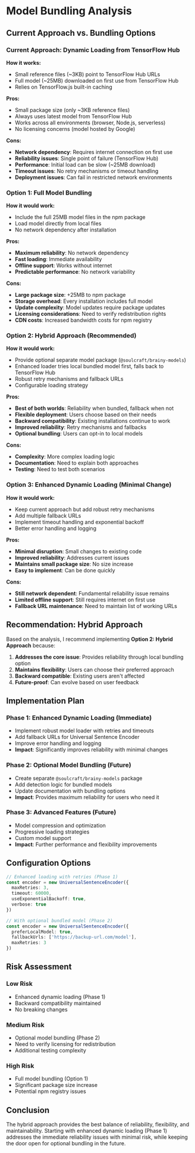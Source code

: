 # Model Bundling Analysis

## Current Approach vs. Bundling Options

### Current Approach: Dynamic Loading from TensorFlow Hub

**How it works:**
- Small reference files (~3KB) point to TensorFlow Hub URLs
- Full model (~25MB) downloaded on first use from TensorFlow Hub
- Relies on TensorFlow.js built-in caching

**Pros:**
- Small package size (only ~3KB reference files)
- Always uses latest model from TensorFlow Hub
- Works across all environments (browser, Node.js, serverless)
- No licensing concerns (model hosted by Google)

**Cons:**
- **Network dependency**: Requires internet connection on first use
- **Reliability issues**: Single point of failure (TensorFlow Hub)
- **Performance**: Initial load can be slow (~25MB download)
- **Timeout issues**: No retry mechanisms or timeout handling
- **Deployment issues**: Can fail in restricted network environments

### Option 1: Full Model Bundling

**How it would work:**
- Include the full 25MB model files in the npm package
- Load model directly from local files
- No network dependency after installation

**Pros:**
- **Maximum reliability**: No network dependency
- **Fast loading**: Immediate availability
- **Offline support**: Works without internet
- **Predictable performance**: No network variability

**Cons:**
- **Large package size**: +25MB to npm package
- **Storage overhead**: Every installation includes full model
- **Update complexity**: Model updates require package updates
- **Licensing considerations**: Need to verify redistribution rights
- **CDN costs**: Increased bandwidth costs for npm registry

### Option 2: Hybrid Approach (Recommended)

**How it would work:**
- Provide optional separate model package (`@soulcraft/brainy-models`)
- Enhanced loader tries local bundled model first, falls back to TensorFlow Hub
- Robust retry mechanisms and fallback URLs
- Configurable loading strategy

**Pros:**
- **Best of both worlds**: Reliability when bundled, fallback when not
- **Flexible deployment**: Users choose based on their needs
- **Backward compatibility**: Existing installations continue to work
- **Improved reliability**: Retry mechanisms and fallbacks
- **Optional bundling**: Users can opt-in to local models

**Cons:**
- **Complexity**: More complex loading logic
- **Documentation**: Need to explain both approaches
- **Testing**: Need to test both scenarios

### Option 3: Enhanced Dynamic Loading (Minimal Change)

**How it would work:**
- Keep current approach but add robust retry mechanisms
- Add multiple fallback URLs
- Implement timeout handling and exponential backoff
- Better error handling and logging

**Pros:**
- **Minimal disruption**: Small changes to existing code
- **Improved reliability**: Addresses current issues
- **Maintains small package size**: No size increase
- **Easy to implement**: Can be done quickly

**Cons:**
- **Still network dependent**: Fundamental reliability issue remains
- **Limited offline support**: Still requires internet on first use
- **Fallback URL maintenance**: Need to maintain list of working URLs

## Recommendation: Hybrid Approach

Based on the analysis, I recommend implementing **Option 2: Hybrid Approach** because:

1. **Addresses the core issue**: Provides reliability through local bundling option
2. **Maintains flexibility**: Users can choose their preferred approach
3. **Backward compatible**: Existing users aren't affected
4. **Future-proof**: Can evolve based on user feedback

## Implementation Plan

### Phase 1: Enhanced Dynamic Loading (Immediate)
- Implement robust model loader with retries and timeouts
- Add fallback URLs for Universal Sentence Encoder
- Improve error handling and logging
- **Impact**: Significantly improves reliability with minimal changes

### Phase 2: Optional Model Bundling (Future)
- Create separate `@soulcraft/brainy-models` package
- Add detection logic for bundled models
- Update documentation with bundling options
- **Impact**: Provides maximum reliability for users who need it

### Phase 3: Advanced Features (Future)
- Model compression and optimization
- Progressive loading strategies
- Custom model support
- **Impact**: Further performance and flexibility improvements

## Configuration Options

```typescript
// Enhanced loading with retries (Phase 1)
const encoder = new UniversalSentenceEncoder({
  maxRetries: 3,
  timeout: 60000,
  useExponentialBackoff: true,
  verbose: true
})

// With optional bundled model (Phase 2)
const encoder = new UniversalSentenceEncoder({
  preferLocalModel: true,
  fallbackUrls: ['https://backup-url.com/model'],
  maxRetries: 3
})
```

## Risk Assessment

### Low Risk
- Enhanced dynamic loading (Phase 1)
- Backward compatibility maintained
- No breaking changes

### Medium Risk
- Optional model bundling (Phase 2)
- Need to verify licensing for redistribution
- Additional testing complexity

### High Risk
- Full model bundling (Option 1)
- Significant package size increase
- Potential npm registry issues

## Conclusion

The hybrid approach provides the best balance of reliability, flexibility, and maintainability. Starting with enhanced dynamic loading (Phase 1) addresses the immediate reliability issues with minimal risk, while keeping the door open for optional bundling in the future.
